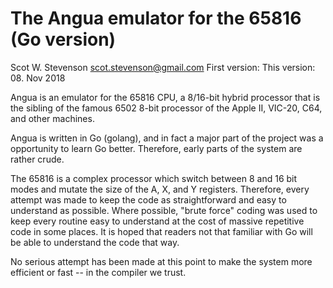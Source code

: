 # The Angua emulator for the 65816 (Go version)
Scot W. Stevenson <scot.stevenson@gmail.com>
First version: 
This version: 08. Nov 2018

Angua is an emulator for the 65816 CPU, a 8/16-bit hybrid processor that is the
sibling of the famous 6502 8-bit processor of the Apple II, VIC-20, C64, and
other machines. 

Angua is written in Go (golang), and in fact a major part of the project was a
opportunity to learn Go better. Therefore, early parts of the system are rather
crude. 

The 65816 is a complex processor which switch between 8 and 16 bit modes and
mutate the size of the A, X, and Y registers. Therefore, every attempt was made
to keep the code as straightforward and easy to understand as possible. Where
possible, "brute force" coding was used to keep every routine easy to understand
at the cost of massive repetitive code in some places. It is hoped that readers
not that familiar with Go will be able to understand the code that way. 

No serious attempt has been made at this point to make the system more efficient
or fast -- in the compiler we trust. 
